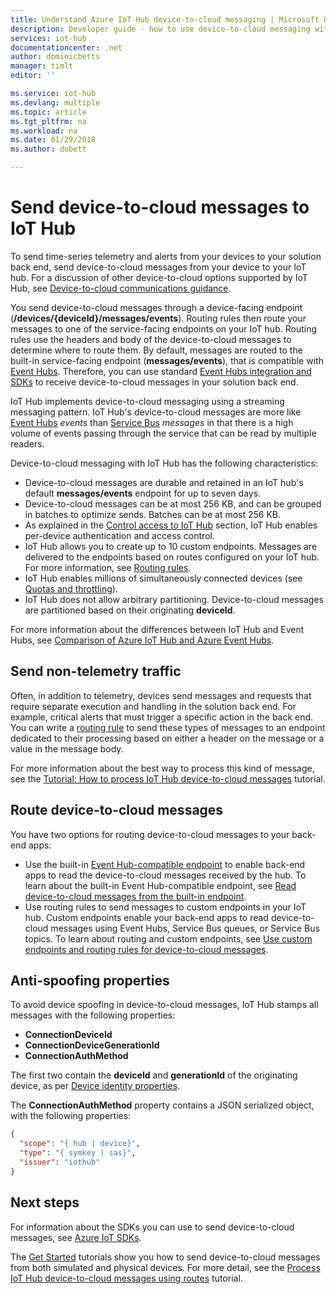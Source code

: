 ```yaml
---
title: Understand Azure IoT Hub device-to-cloud messaging | Microsoft Docs
description: Developer guide - how to use device-to-cloud messaging with IoT Hub. Includes information about sending both telemetry and non-telemtry data, and using routing to deliver messages.
services: iot-hub
documentationcenter: .net
author: dominicbetts
manager: timlt
editor: ''

ms.service: iot-hub
ms.devlang: multiple
ms.topic: article
ms.tgt_pltfrm: na
ms.workload: na
ms.date: 01/29/2018
ms.author: dobett

---
```

# Send device-to-cloud messages to IoT Hub

To send time-series telemetry and alerts from your devices to your solution back end, send device-to-cloud messages from your device to your IoT hub. For a discussion of other device-to-cloud options supported by IoT Hub, see [Device-to-cloud communications guidance][lnk-d2c-guidance].

You send device-to-cloud messages through a device-facing endpoint (**/devices/{deviceId}/messages/events**). Routing rules then route your messages to one of the service-facing endpoints on your IoT hub. Routing rules use the headers and body of the device-to-cloud messages to determine where to route them. By default, messages are routed to the built-in service-facing endpoint (**messages/events**), that is compatible with [Event Hubs][lnk-event-hubs]. Therefore, you can use standard [Event Hubs integration and SDKs][lnk-compatible-endpoint] to receive device-to-cloud messages in your solution back end.

IoT Hub implements device-to-cloud messaging using a streaming messaging pattern. IoT Hub's device-to-cloud messages are more like [Event Hubs][lnk-event-hubs] *events* than [Service Bus][lnk-servicebus] *messages* in that there is a high volume of events passing through the service that can be read by multiple readers.

Device-to-cloud messaging with IoT Hub has the following characteristics:

* Device-to-cloud messages are durable and retained in an IoT hub's default **messages/events** endpoint for up to seven days.
* Device-to-cloud messages can be at most 256 KB, and can be grouped in batches to optimize sends. Batches can be at most 256 KB.
* As explained in the [Control access to IoT Hub][lnk-devguide-security] section, IoT Hub enables per-device authentication and access control.
* IoT Hub allows you to create up to 10 custom endpoints. Messages are delivered to the endpoints based on routes configured on your IoT hub. For more information, see [Routing rules](#routing-rules).
* IoT Hub enables millions of simultaneously connected devices (see [Quotas and throttling][lnk-quotas]).
* IoT Hub does not allow arbitrary partitioning. Device-to-cloud messages are partitioned based on their originating **deviceId**.

For more information about the differences between IoT Hub and Event Hubs, see [Comparison of Azure IoT Hub and Azure Event Hubs][lnk-comparison].

## Send non-telemetry traffic

Often, in addition to telemetry, devices send messages and requests that require separate execution and handling in the solution back end. For example, critical alerts that must trigger a specific action in the back end. You can write a [routing rule][lnk-devguide-custom] to send these types of messages to an endpoint dedicated to their processing based on either a header on the message or a value in the message body.

For more information about the best way to process this kind of message, see the [Tutorial: How to process IoT Hub device-to-cloud messages][lnk-d2c-tutorial] tutorial.

## Route device-to-cloud messages

You have two options for routing device-to-cloud messages to your back-end apps:

* Use the built-in [Event Hub-compatible endpoint][lnk-compatible-endpoint] to enable back-end apps to read the device-to-cloud messages received by the hub. To learn about the built-in Event Hub-compatible endpoint, see [Read device-to-cloud messages from the built-in endpoint][lnk-devguide-builtin].
* Use routing rules to send messages to custom endpoints in your IoT hub. Custom endpoints enable your back-end apps to read device-to-cloud messages using Event Hubs, Service Bus queues, or Service Bus topics. To learn about routing and custom endpoints, see [Use custom endpoints and routing rules for device-to-cloud messages][lnk-devguide-custom].

## Anti-spoofing properties

To avoid device spoofing in device-to-cloud messages, IoT Hub stamps all messages with the following properties:

* **ConnectionDeviceId**
* **ConnectionDeviceGenerationId**
* **ConnectionAuthMethod**

The first two contain the **deviceId** and **generationId** of the originating device, as per [Device identity properties][lnk-device-properties].

The **ConnectionAuthMethod** property contains a JSON serialized object, with the following properties:

```json
{
  "scope": "{ hub | device}",
  "type": "{ symkey | sas}",
  "issuer": "iothub"
}
```

## Next steps

For information about the SDKs you can use to send device-to-cloud messages, see [Azure IoT SDKs][lnk-sdks].

The [Get Started][lnk-get-started] tutorials show you how to send device-to-cloud messages from both simulated and physical devices. For more detail, see the [Process IoT Hub device-to-cloud messages using routes][lnk-d2c-tutorial] tutorial.

[lnk-devguide-builtin]: iot-hub-devguide-messages-read-builtin.md
[lnk-devguide-custom]: iot-hub-devguide-messages-read-custom.md
[lnk-comparison]: iot-hub-compare-event-hubs.md
[lnk-d2c-guidance]: iot-hub-devguide-d2c-guidance.md
[lnk-get-started]: iot-hub-get-started.md

[lnk-event-hubs]: http://azure.microsoft.com/documentation/services/event-hubs/
[lnk-servicebus]: http://azure.microsoft.com/documentation/services/service-bus/
[lnk-quotas]: iot-hub-devguide-quotas-throttling.md
[lnk-sdks]: iot-hub-devguide-sdks.md
[lnk-compatible-endpoint]: iot-hub-devguide-messages-read-builtin.md
[lnk-device-properties]: iot-hub-devguide-identity-registry.md#device-identity-properties
[lnk-devguide-security]: iot-hub-devguide-security.md
[lnk-d2c-tutorial]: iot-hub-csharp-csharp-process-d2c.md
